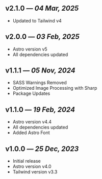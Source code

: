 ## v2.1.0 _— 04 Mar, 2025_

- Updated to Tailwind v4

## v2.0.0 _— 03 Feb, 2025_

- Astro version v5
- All dependencies updated

## v1.1.1 _— 05 Nov, 2024_

- SASS Warnings Removed
- Optimized Image Processing with Sharp
- Package Updates

## v1.1.0 _— 19 Feb, 2024_

- Astro version v4.4
- All dependencies updated
- Added Astro Font

## v1.0.0 _— 25 Dec, 2023_

- Initial release
- Astro version v4.0
- Tailwind version v3.3
